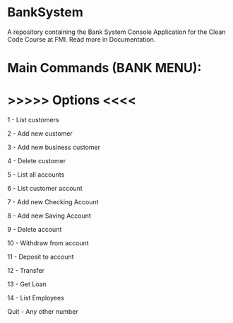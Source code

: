 # BankSystem
A repository containing the Bank System Console Application for the Clean Code   Course at FMI. Read more in Documentation.

# Main Commands (BANK MENU):

# >>>>> Options <<<<

1 - List customers
     
2 - Add new customer

3 - Add new business customer
     
4 - Delete customer
     
5 - List all accounts
     
6 - List customer account
     
7 - Add new Checking Account
     
8 - Add new Saving Account
     
9 - Delete account
     
10 - Withdraw from account
    
11 - Deposit to account
    
12 - Transfer
    
13 - Get Loan
    
14 - List Employees
    
Quit - Any other number
    
